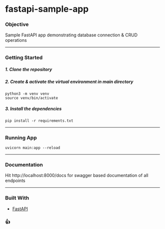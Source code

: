 # fastapi-sample-app

### Objective
Sample FastAPI app demonstrating database connection & CRUD operations

----

### Getting Started

##### 1. Clone the repository

##### 2. Create & activate the virtual environment in main directory
```
python3 -m venv venv
source venv/bin/activate
```

##### 3. Install the dependencies
```
pip install -r requirements.txt
```

----

### Running App ###
```
uvicorn main:app --reload
```

----

### Documentation ###
Hit http://localhost:8000/docs for swagger based documentation of all endpoints

----

### Built With
*  [FastAPI](https://fastapi.tiangolo.com/)

###  :thumbsup:
